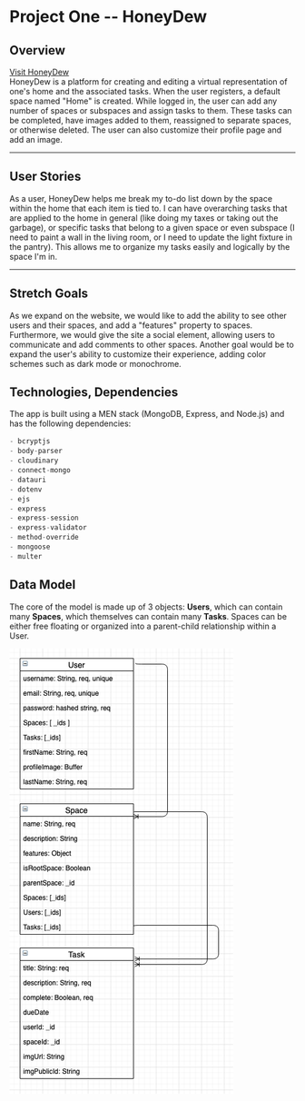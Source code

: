 # Project One -- HoneyDew

## Overview
<a href="https://ga-honeydew-tasks.azurewebsites.net/">Visit HoneyDew</a><br/>
HoneyDew is a platform for creating and editing a virtual representation of one's home and the associated tasks. When the user registers, a default space named "Home" is created. While logged in, the user can add any number of spaces or subspaces and assign tasks to them. These tasks can be completed, have images added to them, reassigned to separate spaces, or otherwise deleted. 
The user can also customize their profile page and add an image.

---

## User Stories
As a user, HoneyDew helps me break my to-do list down by the space within the home that each item is tied to. I can have overarching tasks that are applied to the home in general (like doing my taxes or taking out the garbage), or specific tasks that belong to a given space or even subspace (I need to paint a wall in the living room, or I need to update the light fixture in the pantry). This allows me to organize my tasks easily and logically by the space I'm in. 

---

## Stretch Goals

As we expand on the website, we would like to add the ability to see other users and their spaces, and add a "features" property to spaces. Furthermore, we would give the site a social element, allowing users to communicate and add comments to other spaces. Another goal would be to expand the user's ability to customize their experience, adding color schemes such as dark mode or monochrome.


## Technologies, Dependencies
The app is built using a MEN stack (MongoDB, Express, and Node.js) and has the following dependencies: 

```js
- bcryptjs
- body-parser
- cloudinary
- connect-mongo
- datauri
- dotenv
- ejs
- express
- express-session
- express-validator
- method-override 
- mongoose 
- multer
```

## Data Model

The core of the model is made up of 3 objects: **Users**, which can contain many **Spaces**, which themselves can contain many **Tasks**. Spaces can be either free floating or organized into a parent-child relationship within a User. 

![Data Model](./public/assets/data-model.png)